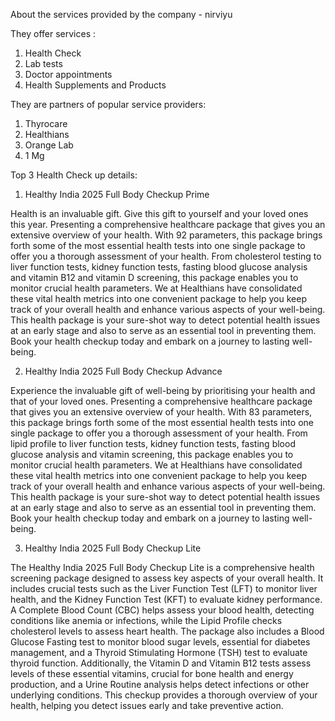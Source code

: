 About the services provided by the company - nirviyu

They offer services :

1. Health Check
2. Lab tests
3. Doctor appointments
4. Health Supplements and Products

They are partners of popular service providers:

1. Thyrocare
2. Healthians
3. Orange Lab
4. 1 Mg

Top 3 Health Check up details:

1. Healthy India 2025 Full Body Checkup Prime

Health is an invaluable gift. Give this gift to yourself and your loved ones this year. Presenting a comprehensive healthcare package that gives you an extensive overview of your health. With 92 parameters, this package brings forth some of the most essential health tests into one single package to offer you a thorough assessment of your health. From cholesterol testing to liver function tests, kidney function tests, fasting blood glucose analysis and vitamin B12 and vitamin D screening, this package enables you to monitor crucial health parameters. We at Healthians have consolidated these vital health metrics into one convenient package to help you keep track of your overall health and enhance various aspects of your well-being. This health package is your sure-shot way to detect potential health issues at an early stage and also to serve as an essential tool in preventing them. Book your health checkup today and embark on a journey to lasting well-being.

2. Healthy India 2025 Full Body Checkup Advance

Experience the invaluable gift of well-being by prioritising your health and that of your loved ones. Presenting a comprehensive healthcare package that gives you an extensive overview of your health. With 83 parameters, this package brings forth some of the most essential health tests into one single package to offer you a thorough assessment of your health. From lipid profile to liver function tests, kidney function tests, fasting blood glucose analysis and vitamin screening, this package enables you to monitor crucial health parameters. We at Healthians have consolidated these vital health metrics into one convenient package to help you keep track of your overall health and enhance various aspects of your well-being. This health package is your sure-shot way to detect potential health issues at an early stage and also to serve as an essential tool in preventing them. Book your health checkup today and embark on a journey to lasting well-being.

3. Healthy India 2025 Full Body Checkup Lite

The Healthy India 2025 Full Body Checkup Lite is a comprehensive health screening package designed to assess key aspects of your overall health. It includes crucial tests such as the Liver Function Test (LFT) to monitor liver health, and the Kidney Function Test (KFT) to evaluate kidney performance. A Complete Blood Count (CBC) helps assess your blood health, detecting conditions like anemia or infections, while the Lipid Profile checks cholesterol levels to assess heart health. The package also includes a Blood Glucose Fasting test to monitor blood sugar levels, essential for diabetes management, and a Thyroid Stimulating Hormone (TSH) test to evaluate thyroid function. Additionally, the Vitamin D and Vitamin B12 tests assess levels of these essential vitamins, crucial for bone health and energy production, and a Urine Routine analysis helps detect infections or other underlying conditions. This checkup provides a thorough overview of your health, helping you detect issues early and take preventive action.
